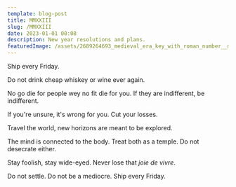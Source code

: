 ```yaml
---
template: blog-post
title: MMXXIII
slug: /MMXXIII
date: 2023-01-01 00:08
description: New year resolutions and plans.
featuredImage: /assets/2689264693_medieval_era_key_with_roman_number__mmxxiii__engraved_all_over_it__hyper_realism__4k.png
---
```

Ship every Friday.

Do not drink cheap whiskey or wine ever again.

No go die for people wey no fit die for you. If they are indifferent, be indifferent.

If you're unsure, it's wrong for you. Cut your losses. 

Travel the world, new horizons are meant to be explored.

The mind is connected to the body. Treat both as a temple. Do not desecrate either.

Stay foolish, stay wide-eyed. Never lose that *joie de vivre*.

Do not settle. Do not be a mediocre. Ship every Friday.